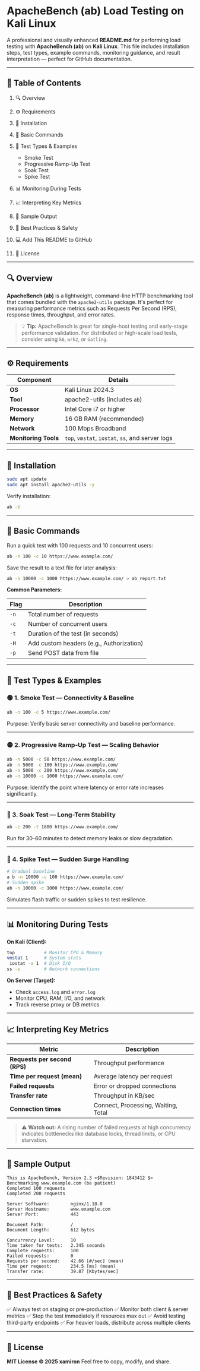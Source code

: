 # ApacheBench (ab) Load Testing on Kali Linux

A professional and visually enhanced **README.md** for performing load testing with **ApacheBench (ab)** on **Kali Linux**. This file includes installation steps, test types, example commands, monitoring guidance, and result interpretation — perfect for GitHub documentation.

---

## 📘 Table of Contents

1. 🔍 Overview
2. ⚙️ Requirements
3. 💾 Installation
4. 🧠 Basic Commands
5. 🚀 Test Types & Examples

   * Smoke Test
   * Progressive Ramp-Up Test
   * Soak Test
   * Spike Test
6. 📊 Monitoring During Tests
7. 📈 Interpreting Key Metrics
8. 🧾 Sample Output
9. 🧩 Best Practices & Safety
10. 💻 Add This README to GitHub
11. 🪪 License

---

## 🔍 Overview

**ApacheBench (ab)** is a lightweight, command-line HTTP benchmarking tool that comes bundled with the `apache2-utils` package. It's perfect for measuring performance metrics such as Requests Per Second (RPS), response times, throughput, and error rates.

> 💡 **Tip:** ApacheBench is great for single-host testing and early-stage performance validation. For distributed or high-scale load tests, consider using `k6`, `wrk2`, or `Gatling`.

---

## ⚙️ Requirements

| Component            | Details                                          |
| -------------------- | ------------------------------------------------ |
| **OS**               | Kali Linux 2024.3                                |
| **Tool**             | apache2-utils (includes `ab`)                    |
| **Processor**        | Intel Core i7 or higher                          |
| **Memory**           | 16 GB RAM (recommended)                          |
| **Network**          | 100 Mbps Broadband                               |
| **Monitoring Tools** | `top`, `vmstat`, `iostat`, `ss`, and server logs |

---

## 💾 Installation

```bash
sudo apt update
sudo apt install apache2-utils -y
```

Verify installation:

```bash
ab -V
```

---

## 🧠 Basic Commands

Run a quick test with 100 requests and 10 concurrent users:

```bash
ab -n 100 -c 10 https://www.example.com/
```

Save the result to a text file for later analysis:

```bash
ab -n 10000 -c 1000 https://www.example.com/ > ab_report.txt
```

**Common Parameters:**

| Flag | Description                              |
| ---- | ---------------------------------------- |
| `-n` | Total number of requests                 |
| `-c` | Number of concurrent users               |
| `-t` | Duration of the test (in seconds)        |
| `-H` | Add custom headers (e.g., Authorization) |
| `-p` | Send POST data from file                 |

---

## 🚀 Test Types & Examples

### 🟢 1. Smoke Test — Connectivity & Baseline

```bash
ab -n 100 -c 5 https://www.example.com/
```

Purpose: Verify basic server connectivity and baseline performance.

---

### 🟡 2. Progressive Ramp-Up Test — Scaling Behavior

```bash
ab -n 5000 -c 50 https://www.example.com/
ab -n 5000 -c 100 https://www.example.com/
ab -n 5000 -c 200 https://www.example.com/
ab -n 10000 -c 1000 https://www.example.com/
```

Purpose: Identify the point where latency or error rate increases significantly.

---

### 🔵 3. Soak Test — Long-Term Stability

```bash
ab -c 200 -t 1800 https://www.example.com/
```

Run for 30–60 minutes to detect memory leaks or slow degradation.

---

### 🔴 4. Spike Test — Sudden Surge Handling

```bash
# Gradual baseline
a b -n 10000 -c 100 https://www.example.com/
# Sudden spike
ab -n 10000 -c 1000 https://www.example.com/
```

Simulates flash traffic or sudden spikes to test resilience.

---

## 📊 Monitoring During Tests

**On Kali (Client):**

```bash
top           # Monitor CPU & Memory
vmstat 1      # System stats
 iostat -x 1  # Disk I/O
ss -s         # Network connections
```

**On Server (Target):**

* Check `access.log` and `error.log`
* Monitor CPU, RAM, I/O, and network
* Track reverse proxy or DB metrics

---

## 📈 Interpreting Key Metrics

| Metric                        | Description                         |
| ----------------------------- | ----------------------------------- |
| **Requests per second (RPS)** | Throughput performance              |
| **Time per request (mean)**   | Average latency per request         |
| **Failed requests**           | Error or dropped connections        |
| **Transfer rate**             | Throughput in KB/sec                |
| **Connection times**          | Connect, Processing, Waiting, Total |

> ⚠️ **Watch out:** A rising number of failed requests at high concurrency indicates bottlenecks like database locks, thread limits, or CPU starvation.

---

## 🧾 Sample Output

```
This is ApacheBench, Version 2.3 <$Revision: 1843412 $>
Benchmarking www.example.com (be patient)
Completed 100 requests
Completed 200 requests

Server Software:        nginx/1.18.0
Server Hostname:        www.example.com
Server Port:            443

Document Path:          /
Document Length:        612 bytes

Concurrency Level:      10
Time taken for tests:   2.345 seconds
Complete requests:      100
Failed requests:        0
Requests per second:    42.66 [#/sec] (mean)
Time per request:       234.5 [ms] (mean)
Transfer rate:          39.87 [Kbytes/sec]
```

---

## 🧩 Best Practices & Safety

✅ Always test on staging or pre-production
✅ Monitor both client & server metrics
✅ Stop the test immediately if resources max out
✅ Avoid testing third-party endpoints
✅ For heavier loads, distribute across multiple clients

---


## 🪪 License

**MIT License © 2025 xamiron**
Feel free to copy, modify, and share.

